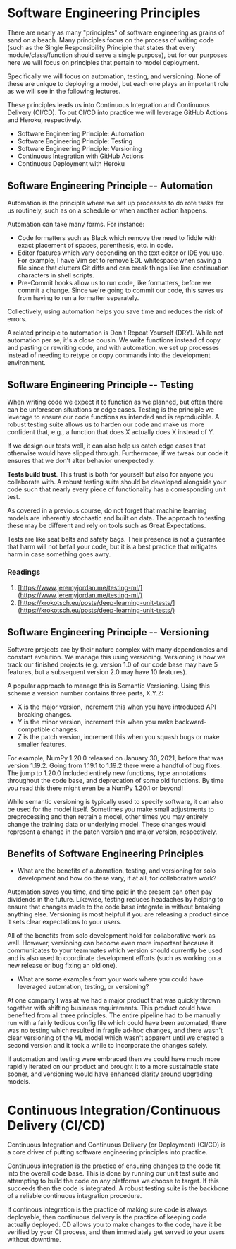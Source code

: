 # Software Engineering Principles

There are nearly as many "principles" of software engineering as grains of sand on a beach. Many principles focus on the process of writing code (such as the Single Responsibility Principle that states that every module/class/function should serve a single purpose), but for our purposes here we will focus on principles that pertain to model deployment.

Specifically we will focus on automation, testing, and versioning. None of these are unique to deploying a model, but each one plays an important role as we will see in the following lectures.

These principles leads us into Continuous Integration and Continuous Delivery (CI/CD). To put CI/CD into practice we will leverage GitHub Actions and Heroku, respectively.

- Software Engineering Principle: Automation
- Software Engineering Principle: Testing
- Software Engineering Principle: Versioning
- Continuous Integration with GitHub Actions
- Continuous Deployment with Heroku

## Software Engineering Principle -- Automation
Automation is the principle where we set up processes to do rote tasks for us routinely, such as on a schedule or when another action happens.

Automation can take many forms. For instance:

- Code formatters such as Black which remove the need to fiddle with exact placement of spaces, parenthesis, etc. in code.
- Editor features which vary depending on the text editor or IDE you use. For example, I have Vim set to remove EOL whitespace when saving a file since that clutters Git diffs and can break things like line continuation characters in shell scripts.
- Pre-Commit hooks allow us to run code, like formatters, before we commit a change. Since we're going to commit our code, this saves us from having to run a formatter separately.

Collectively, using automation helps you save time and reduces the risk of errors.

A related principle to automation is Don't Repeat Yourself (DRY). While not automation per se, it's a close cousin. We write functions instead of copy and pasting or rewriting code, and with automation, we set up processes instead of needing to retype or copy commands into the development environment.

## Software Engineering Principle -- Testing

When writing code we expect it to function as we planned, but often there can be unforeseen situations or edge cases. Testing is the principle we leverage to ensure our code functions as intended and is reproducible. A robust testing suite allows us to harden our code and make us more confident that, e.g., a function that does X actually does X instead of Y.

If we design our tests well, it can also help us catch edge cases that otherwise would have slipped through. Furthermore, if we tweak our code it ensures that we don't alter behavior unexpectedly.

**Tests build trust**. This trust is both for yourself but also for anyone you collaborate with. A robust testing suite should be developed alongside your code such that nearly every piece of functionality has a corresponding unit test.

As covered in a previous course, do not forget that machine learning models are inherently stochastic and built on data. The approach to testing these may be different and rely on tools such as Great Expectations.

Tests are like seat belts and safety bags. Their presence is not a guarantee that harm will not befall your code, but it is a best practice that mitigates harm in case something goes awry.

### Readings

1. [https://www.jeremyjordan.me/testing-ml/](https://www.jeremyjordan.me/testing-ml/)
1. [https://krokotsch.eu/posts/deep-learning-unit-tests/](https://krokotsch.eu/posts/deep-learning-unit-tests/)


## Software Engineering Principle -- Versioning

Software projects are by their nature complex with many dependencies and constant evolution. We manage this using versioning. Versioning is how we track our finished projects (e.g. version 1.0 of our code base may have 5 features, but a subsequent version 2.0 may have 10 features).

A popular approach to manage this is Semantic Versioning. Using this scheme a version number contains three parts, X.Y.Z:

- X is the major version, increment this when you have introduced API breaking changes.
- Y is the minor version, increment this when you make backward-compatible changes.
- Z is the patch version, increment this when you squash bugs or make smaller features.

For example, NumPy 1.20.0 released on January 30, 2021, before that was version 1.19.2. Going from 1.19.1 to 1.19.2 there were a handful of bug fixes. The jump to 1.20.0 included entirely new functions, type annotations throughout the code base, and deprecation of some old functions. By time you read this there might even be a NumPy 1.20.1 or beyond!

While semantic versioning is typically used to specify software, it can also be used for the model itself. Sometimes you make small adjustments to preprocessing and then retrain a model, other times you may entirely change the training data or underlying model. These changes would represent a change in the patch version and major version, respectively.

## Benefits of Software Engineering Principles

- What are the benefits of automation, testing, and versioning for solo development and how do these vary, if at all, for collaborative work?

Automation saves you time, and time paid in the present can often pay dividends in the future. Likewise, testing reduces headaches by helping to ensure that changes made to the code base integrate in without breaking anything else. Versioning is most helpful if you are releasing a product since it sets clear expectations to your users.

All of the benefits from solo development hold for collaborative work as well. However, versioning can become even more important because it communicates to your teammates which version should currently be used and is also used to coordinate development efforts (such as working on a new release or bug fixing an old one).

- What are some examples from your work where you could have leveraged automation, testing, or versioning?

At one company I was at we had a major product that was quickly thrown together with shifting business requirements. This product could have benefited from all three principles. The entire pipeline had to be manually run with a fairly tedious config file which could have been automated, there was no testing which resulted in fragile ad-hoc changes, and there wasn't clear versioning of the ML model which wasn't apparent until we created a second version and it took a while to incorporate the changes safely.

If automation and testing were embraced then we could have much more rapidly iterated on our product and brought it to a more sustainable state sooner, and versioning would have enhanced clarity around upgrading models.


# Continuous Integration/Continuous Delivery (CI/CD)

Continuous Integration and Continuous Delivery (or Deployment) (CI/CD) is a core driver of putting software engineering principles into practice.

Continuous integration is the practice of ensuring changes to the code fit into the overall code base. This is done by running our unit test suite and attempting to build the code on any platforms we choose to target. If this succeeds then the code is integrated. A robust testing suite is the backbone of a reliable continuous integration procedure.

If continous integration is the practice of making sure code is always deployable, then continuous delivery is the practice of keeping code actually deployed. CD allows you to make changes to the code, have it be verified by your CI process, and then immediately get served to your users without downtime.




